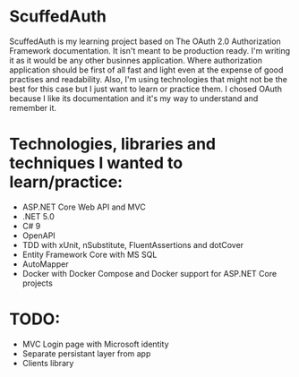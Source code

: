 # ScuffedAuth
ScuffedAuth is my learning project based on The OAuth 2.0 Authorization Framework documentation. It isn't meant to be production ready. I'm writing it as it would be any other businnes application. Where authorization application should be first of all fast and light even at the expense of good practises and readability. Also, I'm using technologies that might not be the best for this case but I just want to learn or practice them. I chosed OAuth because I like its documentation and it's my way to understand and remember it.

# Technologies, libraries and techniques I wanted to learn/practice:
* ASP.NET Core Web API and MVC
* .NET 5.0
* C# 9
* OpenAPI
* TDD with xUnit, nSubstitute, FluentAssertions and dotCover
* Entity Framework Core with MS SQL
* AutoMapper
* Docker with Docker Compose and Docker support for ASP.NET Core projects

# TODO:
* MVC Login page with Microsoft identity
* Separate persistant layer from app
* Clients library
